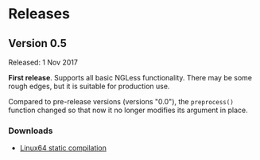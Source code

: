 # Releases

## Version 0.5

Released: 1 Nov 2017

**First release**. Supports all basic NGLess functionality. There may be some
rough edges, but it is suitable for production use.

Compared to pre-release versions (versions "0.0"), the `preprocess()` function
changed so that now it no longer modifies its argument in place.

### Downloads

- [Linux64 static compilation](http://ngless.embl.de/releases/ngless-0.5.0-Linux64)

